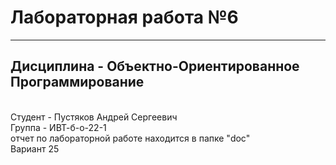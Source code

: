 # Лабораторная работа №6
---
## Дисциплина - Объектно-Ориентированное Программирование
<br>
Студент - Пустяков Андрей Сергеевич
<br>
Группа - ИВТ-б-о-22-1
<br>
отчет по лабораторной работе находится в папке "doc"
<br>
Вариант 25
